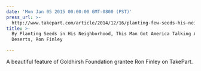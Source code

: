 ```yaml
---
date: 'Mon Jan 05 2015 00:00:00 GMT-0800 (PST)'
press_url: >-
  http://www.takepart.com/article/2014/12/16/planting-few-seeds-his-neighborhood-man-launched-nationwide-conversation-about
title: >-
  By Planting Seeds in His Neighborhood, This Man Got America Talking About Food
  Deserts, Ron Finley

---
```


A beautiful feature of Goldhirsh Foundation grantee Ron Finley on TakePart.
